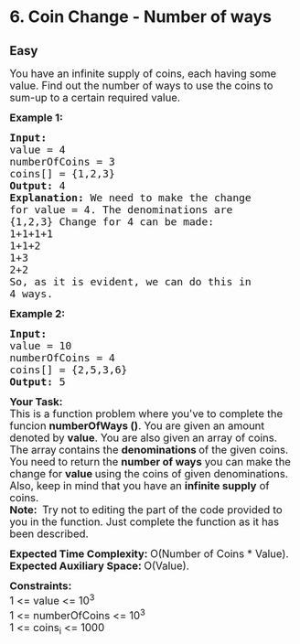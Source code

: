 # 6. Coin Change - Number of ways
## Easy 
<div class="problem-statement">
                <p></p><p><span style="font-size:18px">You have an infinite supply of coins, each having some value. Find out the number of ways to use the coins to sum-up to a certain required value.</span></p>

<p><strong><span style="font-size:18px">Example 1:</span></strong></p>

<pre><strong><span style="font-size:18px">Input:
</span></strong><span style="font-size:18px">value = 4
numberOfCoins = 3
coins[] = {1,2,3}
<strong>Output: </strong>4<strong>
Explanation: </strong>We need to make the change
for value = 4. The denominations are
{1,2,3} Change for 4 can be made:
1+1+1+1
1+1+2
1+3
2+2
So, as it is evident, we can do this in
4 ways.</span>
</pre>

<p><strong><span style="font-size:18px">Example 2:</span></strong></p>

<pre><strong><span style="font-size:18px">Input:
</span></strong><span style="font-size:18px">value = 10
numberOfCoins = 4
coins[] = {2,5,3,6}
<strong>Output: </strong>5</span></pre>

<p><strong><span style="font-size:18px">Your Task:</span></strong><br>
<span style="font-size:18px">This is a function problem where you've to complete the funcion <strong>numberOfWays ()</strong>. You are given an amount denoted by <strong>value</strong>. You are also given an array of coins. The array<strong> </strong>contains the <strong>denominations </strong>of the given coins. You need to return the <strong>number of ways</strong> you can make the change for <strong>value </strong>using the coins of given denominations. Also, keep in mind that you have an&nbsp;<strong>infinite supply</strong> of coins.<br>
<strong>Note:&nbsp;</strong>&nbsp;Try not to editing the part of the code provided to you in the function. Just complete the function as it has been described.</span></p>

<p><span style="font-size:18px"><strong>Expected Time Complexity:&nbsp;</strong>O(Number of Coins * Value).<br>
<strong>Expected Auxiliary Space:&nbsp;</strong>O(Value).</span></p>

<p><strong><span style="font-size:18px">Constraints:</span></strong><br>
<span style="font-size:18px">1 &lt;= value &lt;= 10<sup>3</sup><br>
1 &lt;= numberOfCoins &lt;= 10<sup>3</sup><br>
1 &lt;= coins<sub>i</sub> &lt;= 1000</span></p>
 <p></p>
            </div>